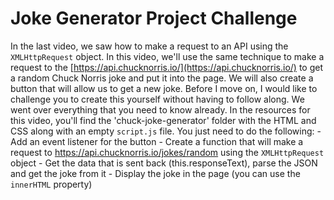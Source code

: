 # Joke Generator Project Challenge 

 In the last video, we saw how to make a
      request to an API using the `XMLHttpRequest` object. In this video, we'll
      use the same technique to make a request to the
      [https://api.chucknorris.io/](https://api.chucknorris.io/) to get a random
      Chuck Norris joke and put it into the page. We will also create a button
      that will allow us to get a new joke. Before I move on, I would like to
      challenge you to create this yourself without having to follow along. We
      went over everything that you need to know already. In the resources for
      this video, you'll find the 'chuck-joke-generator' folder with the HTML and
      CSS along with an empty `script.js` file. You just need to do the
      following: - Add an event listener for the button - Create a function that
      will make a request to https://api.chucknorris.io/jokes/random using the
      `XMLHttpRequest` object - Get the data that is sent back
      (this.responseText), parse the JSON and get the joke from it - Display the
      joke in the page (you can use the `innerHTML` property)
